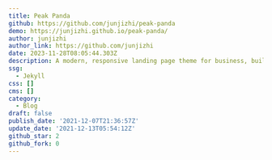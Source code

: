 ```yaml
---
title: Peak Panda
github: https://github.com/junjizhi/peak-panda
demo: https://junjizhi.github.io/peak-panda/
author: junjizhi
author_link: https://github.com/junjizhi
date: 2023-11-28T08:05:44.303Z
description: A modern, responsive landing page theme for business, built in Jekyll
ssg:
  - Jekyll
css: []
cms: []
category:
  - Blog
draft: false
publish_date: '2021-12-07T21:36:57Z'
update_date: '2021-12-13T05:54:12Z'
github_star: 2
github_fork: 0
---
```

